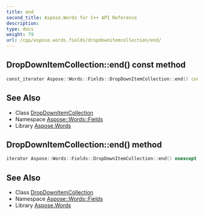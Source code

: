 ```yaml
---
title: end
second_title: Aspose.Words for C++ API Reference
description: 
type: docs
weight: 79
url: /cpp/aspose.words.fields/dropdownitemcollection/end/
---
```

## DropDownItemCollection::end() const method




```cpp
const_iterator Aspose::Words::Fields::DropDownItemCollection::end() const noexcept
```

## See Also

* Class [DropDownItemCollection](../)
* Namespace [Aspose::Words::Fields](../../)
* Library [Aspose.Words](../../../)
## DropDownItemCollection::end() method




```cpp
iterator Aspose::Words::Fields::DropDownItemCollection::end() noexcept
```

## See Also

* Class [DropDownItemCollection](../)
* Namespace [Aspose::Words::Fields](../../)
* Library [Aspose.Words](../../../)
